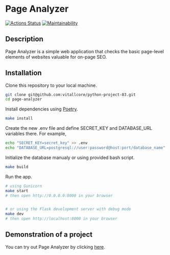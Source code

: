 # Page Analyzer
[![Actions Status](https://github.com/vitallcore/python-project-83/actions/workflows/hexlet-check.yml/badge.svg)](https://github.com/vitallcore/python-project-83/actions)
[![Maintainability](https://api.codeclimate.com/v1/badges/f8404884b3f3bd8c3bf7/maintainability)](https://codeclimate.com/github/vitallcore/python-project-83/maintainability)

## Description
Page Analyzer is a simple web application that checks the basic page-level elements of websites valuable for on-page SEO.

## Installation
Clone this repository to your local machine.
```bash
git clone git@github.com:vitallcore/python-project-83.git
cd page-analyzer
```
Install dependencies using [Poetry](https://python-poetry.org/docs/).
```bash
make install
```
Create the new .env file and define SECRET_KEY and DATABASE_URL variables there. For example,
```bash
echo "SECRET_KEY=secret_key" >> .env
echo "DATABASE_URL=postgresql://user:password@host:port/database_name" >> .env
```
Initialize the database manualy or using provided bash script.
```bash
make build
```
Run the app.
```bash
# using Gunicorn
make start
# then open http://0.0.0.0:8000 in your browser


# or using the Flask development server with debug mode
make dev
# then open http://localhost:8000 in your browser
```

## Demonstration of a project
You can try out Page Analyzer by clicking [here](https://python-project-83-s5hk.onrender.com/).
